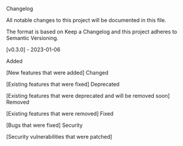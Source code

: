 Changelog

All notable changes to this project will be documented in this file.

The format is based on Keep a Changelog and this project adheres to Semantic Versioning.

[v0.3.0] - 2023-01-06

Added

[New features that were added]
Changed

[Existing features that were fixed]
Deprecated

[Existing features that were deprecated and will be removed soon]
Removed

[Existing features that were removed]
Fixed

[Bugs that were fixed]
Security

[Security vulnerabilities that were patched]